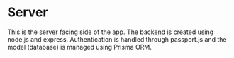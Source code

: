 # Server

This is the server facing side of the app. The backend is created using node.js and express. Authentication is handled through passport.js and the model (database) is managed using Prisma ORM.